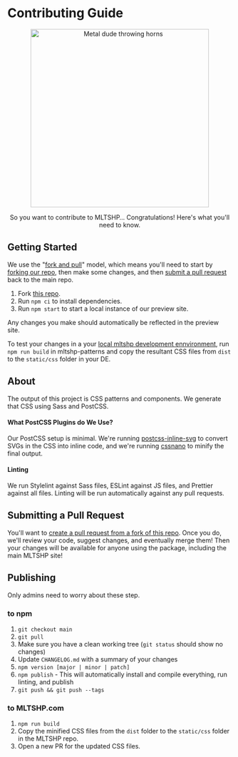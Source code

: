 # Contributing Guide

<div align="center">

<img alt="Metal dude throwing horns" src="https://mltshp-cdn.com/static/images/invitation-dude.svg" width="400" />

So you want to contribute to MLTSHP… Congratulations! Here's what you'll need to know.

</div>

## Getting Started

We use the "[fork and pull](https://docs.github.com/en/pull-requests/collaborating-with-pull-requests/getting-started/about-collaborative-development-models)" model, which means you'll need to start by [forking our repo](https://docs.github.com/en/get-started/quickstart/fork-a-repo#forking-a-repository), then make some changes, and then [submit a pull request](https://docs.github.com/en/free-pro-team@latest/github/collaborating-with-issues-and-pull-requests/creating-a-pull-request-from-a-fork) back to the main repo.

1. Fork [this repo](https://github.com/MLTSHP/mltshp-patterns/).
1. Run `npm ci` to install dependencies.
1. Run `npm start` to start a local instance of our preview site.

Any changes you make should automatically be reflected in the preview site.

To test your changes in a your [local mltshp development ennvironment](https://github.com/MLTSHP/mltshp?tab=readme-ov-file#development-environment), run `npm run build` in mltshp-patterns and copy the resultant CSS files from `dist` to the `static/css` folder in your DE.

## About

The output of this project is CSS patterns and components. We generate that CSS using Sass and PostCSS.

#### What PostCSS Plugins do We Use?

Our PostCSS setup is minimal. We're running [postcss-inline-svg](https://www.npmjs.com/package/postcss-inline-svg) to convert SVGs in the CSS into inline code, and we're running [cssnano](https://cssnano.co/) to minify the final output.

#### Linting

We run Stylelint against Sass files, ESLint against JS files, and Prettier against all files. Linting will be run automatically against any pull requests.

## Submitting a Pull Request

You'll want to [create a pull request from a fork of this repo](https://docs.github.com/en/free-pro-team@latest/github/collaborating-with-issues-and-pull-requests/creating-a-pull-request-from-a-fork). Once you do, we'll review your code, suggest changes, and eventually merge them! Then your changes will be available for anyone using the package, including the main MLTSHP site!

## Publishing

Only admins need to worry about these step.

### to npm

1. `git checkout main`
1. `git pull`
1. Make sure you have a clean working tree (`git status` should show no changes)
1. Update `CHANGELOG.md` with a summary of your changes
1. `npm version [major | minor | patch]`
1. `npm publish` - This will automatically install and compile everything, run linting, and publish
1. `git push && git push --tags`

### to MLTSHP.com

1. `npm run build`
1. Copy the minified CSS files from the `dist` folder to the `static/css` folder in the MLTSHP repo.
1. Open a new PR for the updated CSS files.
